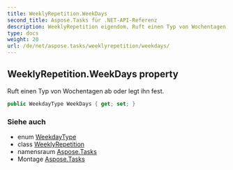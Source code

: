 ```yaml
---
title: WeeklyRepetition.WeekDays
second_title: Aspose.Tasks für .NET-API-Referenz
description: WeeklyRepetition eigendom. Ruft einen Typ von Wochentagen ab oder legt ihn fest.
type: docs
weight: 20
url: /de/net/aspose.tasks/weeklyrepetition/weekdays/
---
```

## WeeklyRepetition.WeekDays property

Ruft einen Typ von Wochentagen ab oder legt ihn fest.

```csharp
public WeekdayType WeekDays { get; set; }
```

### Siehe auch

* enum [WeekdayType](../../weekdaytype/)
* class [WeeklyRepetition](../)
* namensraum [Aspose.Tasks](../../weeklyrepetition/)
* Montage [Aspose.Tasks](../../../)


